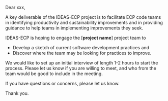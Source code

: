 Dear xxx,

A key deliverable of the IDEAS-ECP project is to facilitate ECP code teams in identifying
productivity and sustainability improvements and in providing guidance to help teams in
implementing improvements they seek.

IDEAS-ECP is hoping to engage the [**project name**] project team to

- Develop a sketch of current software development practices and
- Discover where the team may be looking for practices to improve.

We would like to set up an initial interview of length 1-2 hours to start the process.
Please let us know if you are willing to meet, and who from the team would be good to
include in the meeting.

If you have questions or concerns, please let us know.

Thank you.
